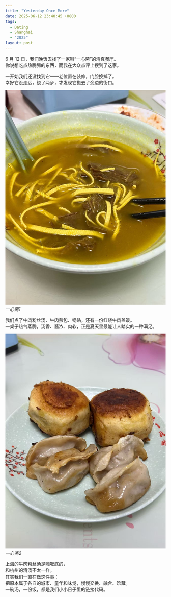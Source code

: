 ```yaml
---
title: "Yesterday Once More"
date: 2025-06-12 23:40:45 +0800
tags:
  - Dating
  - Shanghai
  - "2025"
layout: post
---
```


6 月 12 日，我们晚饭去找了一家叫“一心斋”的清真餐厅。  
你说想吃点热腾腾的东西，而我在大众点评上搜到了这家。

一开始我们还没找到它——老位置在装修，门脸换掉了。  
幸好它没走远，绕了两步，才发现它搬去了旁边的街口。  

![一心斋1](/assets/202506/17.jpg)
*一心斋1*

我们点了牛肉粉丝汤、牛肉煎包、锅贴，还有一份红烧牛肉盖饭。  
一桌子热气蒸腾，汤香、酱浓、肉软，正是夏天里最能让人踏实的一种满足。

![一心斋2](/assets/202506/16.jpg)
*一心斋2*

上海的牛肉粉丝汤是咖喱底的，  
和杭州的清汤不太一样。  
其实我们一直在做这件事：  
把原本属于各自的城市、童年和味觉，慢慢交换、融合、珍藏。  
一碗汤，一份饭，都是我们小小日子里的链接代码。